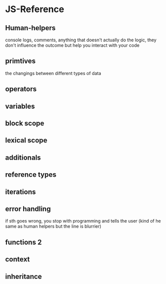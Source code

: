 # JS-Reference

## Human-helpers
console logs, comments, anything that doesn't actually do the logic, they don't influence the outcome but help you interact with your code

## primtives
the changings between different types of data

##  operators

## variables

## block scope

## lexical scope

## additionals

## reference types

## iterations

## error handling
if sth goes wrong, you stop with programming and tells the user (kind of he same as human helpers but the line is blurrier)

## functions 2

## context

## inheritance
